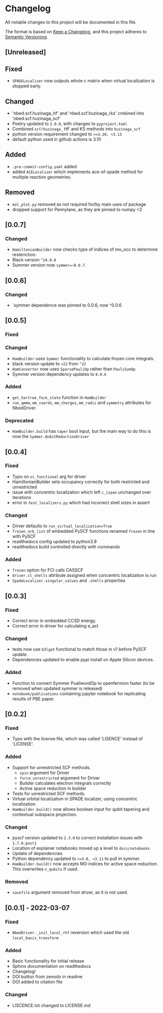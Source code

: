 # Changelog

All notable changes to this project will be documented in this file.

The format is based on [Keep a Changelog](https://keepachangelog.com/en/1.0.0/),
and this project adheres to [Semantic Versioning](https://semver.org/spec/v2.0.0.html).

## [Unreleased]
## Fixed
- `SPADELocalizer` now outputs whole c matrix when virtual localization is stopped early.

## Changed
- 'nbed.scf.huzinaga_hf' and 'nbed.scf.huzinaga_rks' cmbined into 'nbed.scf.huzinaga_scf'
- Poetry updated to `2.0.0`, with changes to `pyproject.toml`
- Combined `scf/huzinaga_` HF and KS methods into `huzinaga_scf`
- python version requirement changed to `>=3.10, <3.13`
- default python used in github actions is 3.10


## Added
- `.pre-commit-config.yaml` added
- added `ACELocalizer` which implements ace-of-spade method for multiple reaction geometries.

## Removed
- `mol_plot.py` removed as not required for/by main uses of package
- dropped support for Pennylane, as they are pinned to numpy <2

## [0.0.7]
### Changed
- `HamiltonianBuilder` now checks type of indices of mo_occ to determine resteriction.
- Black version `^24.0.0`
- Summer version now `symmer=~0.0.7`.

## [0.0.6]
### Changed
- `symmer dependence was pinned to 0.0.6, now ^0.0.6

## [0.0.5]
### Fixed

### Changed
- `HamBuilder` uses `Symmer` functionality to calculate frozen core integrals.
- black version update to `>22` from `^22`
- `HamConverter` now uses `SparsePauliOp` rather than `PauliSumOp`.
- Symmer version dependency updates to `0.0.6`

### Added
- `get_hartree_fock_state` function in `HamBuilder`
- `run_qmmm`, `mm_coords`, `mm_charges`, `mm_radii` and `symmetry` attributes for NbedDriver.

### Deprecated
- `HamBuilder.build` has `taper` bool input, but the main way to do this is now the `Symmer.QubitReductionDriver`

## [0.0.4]
### Fixed
- Typo on `xc_functional` arg for driver
- HamiltonianBuilder sets occupancy correctly for both restricted and unrestricted
- issue with concentric localization which left `c_ispan` unchanged over iterations
- error in `test_localizers.py` which had incorrect shell sizes in assert

### Changed
- Driver defaults to `run_virtual_localization=True`
- `frozen_orb_list` of embedded PySCF functions renamed `frozen` in line with PySCF
- readthedocs config updated to python3.9
- readthedocs build controlled directly with commands

### Added
- `frozen` option for FCI calls CASSCF
- `driver.cl_shells` attribute assigned when concentric localization is run
- `SpadeLocalizer.singular_values` and `.shells` properties

## [0.0.3]
### Fixed
- Correct error in embedded CCSD energy.
- Correct error in driver for calculating e_act

### Changed
- tests now use `b3lyp5` functional to match those in v1 before PySCF update.
- Dependencies updated to enable pypi install on Apple Silicon devices.

### Added
- Function to convert Symmer PualiwordOp to openfermion faster (to be removed when updated symmer is released)
- `notebook/publications` containing jupyter notebook for replicating results of PBE paper.

## [0.0.2]
### Fixed
- Typo with the license file, which was called 'LISENCE' instead of 'LICENSE'.
### Added
- Support for unrestricted SCF methods.
    - `spin` argument for Driver
    - `force_unrestricted` argument for Driver
    - Builder calculates electron integrals correctly
    - Active space reduction in builder
- Tests for unrestricted SCF methods.
- Virtual orbital localization in SPADE localizer, using concentric localization.
- `HamBuilder.build()` now allows boolean input for qubit tapering and contextual subspace projection.
### Changed
- pyscf version updated to `2.3.0` to correct installation issues with `1.7.6.post1`
- Location of explainer notebooks moved up a level to `docs/notebooks`
- Update of dependencies
- Python dependency updated to `>=3.8, <3.11` to pull in symmer.
- `HamBuilder.build()` now accepts MO indices for active space reduction. This overwrites `n_qubits` if used.
### Removed
- `savefile` argument removed from driver, as it is not used.


## [0.0.1] - 2022-03-07
### Fixed
- `NbedDriver._init_local_rhf` reversion which used the old `local_basis_transform`
### Added
- Basic functionality for initial release
- Sphinx documentation on readthedocs
- Changelog!
- DOI button from zenodo in readme
- DOI added to citation file
### Changed
- LISCENCE.txt changed to LICENSE.md
